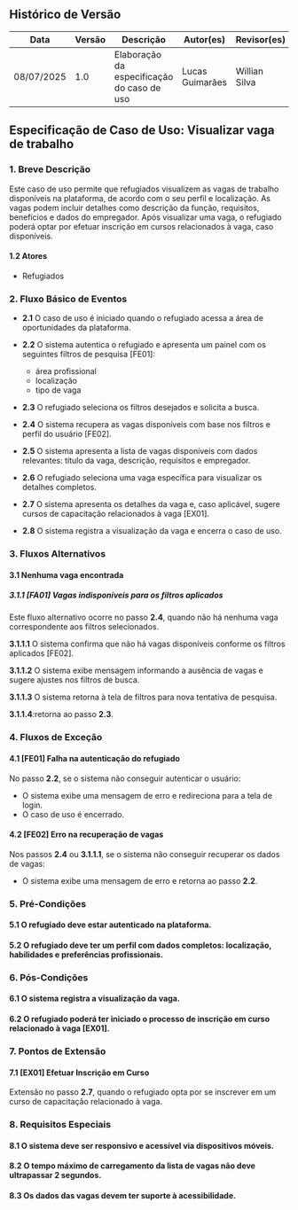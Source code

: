## Histórico de Versão
Data     | Versão | Descrição | Autor(es) | Revisor(es)
-------- | ------ | --------- | ----- | ---------
08/07/2025 | 1.0 | Elaboração da especificação do caso de uso | Lucas Guimarães | Willian Silva |

## Especificação de Caso de Uso: Visualizar vaga de trabalho

### 1. Breve Descrição
Este caso de uso permite que refugiados visualizem as vagas de trabalho disponíveis na plataforma, de acordo com o seu perfil e localização. As vagas podem incluir detalhes como descrição da função, requisitos, benefícios e dados do empregador. Após visualizar uma vaga, o refugiado poderá optar por efetuar inscrição em cursos relacionados à vaga, caso disponíveis.

#### 1.2 Atores
- Refugiados

### 2. Fluxo Básico de Eventos

- **2.1** O caso de uso é iniciado quando o refugiado acessa a área de oportunidades da plataforma.

- **2.2** O sistema autentica o refugiado e apresenta um painel com os seguintes filtros de pesquisa [FE01]:
    - área profissional
    - localização
    - tipo de vaga

- **2.3** O refugiado seleciona os filtros desejados e solicita a busca.

- **2.4** O sistema recupera as vagas disponíveis com base nos filtros e perfil do usuário [FE02].

- **2.5** O sistema apresenta a lista de vagas disponíveis com dados relevantes: título da vaga, descrição, requisitos e empregador.

- **2.6** O refugiado seleciona uma vaga específica para visualizar os detalhes completos.

- **2.7** O sistema apresenta os detalhes da vaga e, caso aplicável, sugere cursos de capacitação relacionados à vaga [EX01].

- **2.8** O sistema registra a visualização da vaga e encerra o caso de uso.

### 3. Fluxos Alternativos

#### 3.1 Nenhuma vaga encontrada

##### 3.1.1 [FA01] Vagas indisponíveis para os filtros aplicados  
Este fluxo alternativo ocorre no passo **2.4**, quando não há nenhuma vaga correspondente aos filtros selecionados.

**3.1.1.1** O sistema confirma que não há vagas disponíveis conforme os filtros aplicados [FE02].

**3.1.1.2** O sistema exibe mensagem informando a ausência de vagas e sugere ajustes nos filtros de busca.

**3.1.1.3** O sistema retorna à tela de filtros para nova tentativa de pesquisa.

**3.1.1.4**:retorna ao passo **2.3**.

### 4. Fluxos de Exceção

#### 4.1 [FE01] Falha na autenticação do refugiado  
No passo **2.2**, se o sistema não conseguir autenticar o usuário: 

- O sistema exibe uma mensagem de erro e redireciona para a tela de login.  
- O caso de uso é encerrado.

#### 4.2 [FE02] Erro na recuperação de vagas  
Nos passos **2.4** ou **3.1.1.1**, se o sistema não conseguir recuperar os dados de vagas:  

- O sistema exibe uma mensagem de erro e retorna ao passo **2.2**.

### 5. Pré-Condições

#### 5.1 O refugiado deve estar autenticado na plataforma.  
#### 5.2 O refugiado deve ter um perfil com dados completos: localização, habilidades e preferências profissionais.

### 6. Pós-Condições

#### 6.1 O sistema registra a visualização da vaga.  
#### 6.2 O refugiado poderá ter iniciado o processo de inscrição em curso relacionado à vaga [EX01].

### 7. Pontos de Extensão

#### 7.1 [EX01] Efetuar Inscrição em Curso  
Extensão no passo **2.7**, quando o refugiado opta por se inscrever em um curso de capacitação relacionado à vaga.

### 8. Requisitos Especiais

#### 8.1 O sistema deve ser responsivo e acessível via dispositivos móveis.  
#### 8.2 O tempo máximo de carregamento da lista de vagas não deve ultrapassar 2 segundos.  
#### 8.3 Os dados das vagas devem ter suporte à acessibilidade.